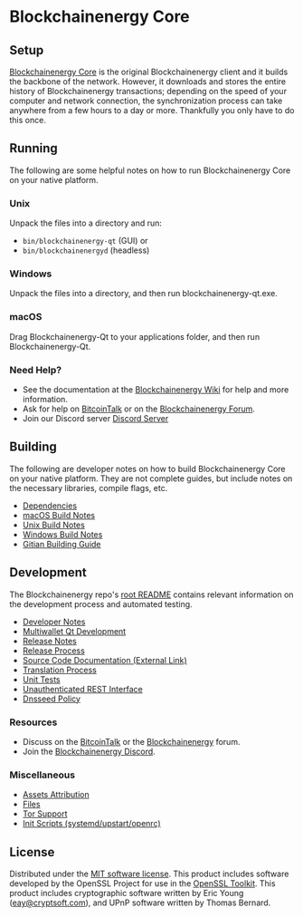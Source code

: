 Blockchainenergy Core
=============

Setup
---------------------
[Blockchainenergy Core](http://blockchainenergy.org/wallet) is the original Blockchainenergy client and it builds the backbone of the network. However, it downloads and stores the entire history of Blockchainenergy transactions; depending on the speed of your computer and network connection, the synchronization process can take anywhere from a few hours to a day or more. Thankfully you only have to do this once.

Running
---------------------
The following are some helpful notes on how to run Blockchainenergy Core on your native platform.

### Unix

Unpack the files into a directory and run:

- `bin/blockchainenergy-qt` (GUI) or
- `bin/blockchainenergyd` (headless)

### Windows

Unpack the files into a directory, and then run blockchainenergy-qt.exe.

### macOS

Drag Blockchainenergy-Qt to your applications folder, and then run Blockchainenergy-Qt.

### Need Help?

* See the documentation at the [Blockchainenergy Wiki](https://github.com/Blockchainenergy-Project/Blockchainenergy/wiki)
for help and more information.
* Ask for help on [BitcoinTalk](https://bitcointalk.org/index.php?topic=1262920.0) or on the [Blockchainenergy Forum](http://forum.blockchainenergy.org/).
* Join our Discord server [Discord Server](https://discord.blockchainenergy.org)

Building
---------------------
The following are developer notes on how to build Blockchainenergy Core on your native platform. They are not complete guides, but include notes on the necessary libraries, compile flags, etc.

- [Dependencies](dependencies.md)
- [macOS Build Notes](build-osx.md)
- [Unix Build Notes](build-unix.md)
- [Windows Build Notes](build-windows.md)
- [Gitian Building Guide](gitian-building.md)

Development
---------------------
The Blockchainenergy repo's [root README](/README.md) contains relevant information on the development process and automated testing.

- [Developer Notes](developer-notes.md)
- [Multiwallet Qt Development](multiwallet-qt.md)
- [Release Notes](release-notes.md)
- [Release Process](release-process.md)
- [Source Code Documentation (External Link)](https://www.fuzzbawls.pw/blockchainenergy/doxygen/)
- [Translation Process](translation_process.md)
- [Unit Tests](unit-tests.md)
- [Unauthenticated REST Interface](REST-interface.md)
- [Dnsseed Policy](dnsseed-policy.md)

### Resources
* Discuss on the [BitcoinTalk](https://bitcointalk.org/index.php?topic=1262920.0) or the [Blockchainenergy](http://forum.blockchainenergy.org/) forum.
* Join the [Blockchainenergy Discord](https://discord.blockchainenergy.org).

### Miscellaneous
- [Assets Attribution](assets-attribution.md)
- [Files](files.md)
- [Tor Support](tor.md)
- [Init Scripts (systemd/upstart/openrc)](init.md)

License
---------------------
Distributed under the [MIT software license](/COPYING).
This product includes software developed by the OpenSSL Project for use in the [OpenSSL Toolkit](https://www.openssl.org/). This product includes
cryptographic software written by Eric Young ([eay@cryptsoft.com](mailto:eay@cryptsoft.com)), and UPnP software written by Thomas Bernard.
